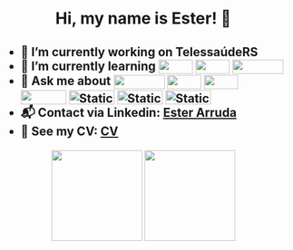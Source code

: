 <h1>
  <p align='center'> 
   Hi, my name is Ester! 👋 
  </p>
</h1>
<h2>
  <ul>
    <li>🔭 I’m currently working on TelessaúdeRS</li>
    <li>
      🌱 I’m currently learning 
        <img align="center" height="25" width="60" src="https://img.shields.io/badge/REACT-2B303B?style=for-the-badge&logo=react&logoColor=149ECA">
        <img align="center" height="25" width="60" src="https://img.shields.io/badge/JAVA-C74634?style=for-the-badge">
        <img align="center" height="25" width="90" src="https://img.shields.io/badge/SPRINGBOOT-6DB33F?style=for-the-badge&logo=springboot&logoColor=white">
    </li>
    <li>
      💬 Ask me about 
      <img align="center" height="25" width="90" src="https://img.shields.io/badge/JavaScript-F7DF1E?style=for-the-badge&logo=javascript&logoColor=black">  
      <img align="center" height="25" width="60" src="https://img.shields.io/badge/HTML5-E34F26?style=for-the-badge&logo=html5&logoColor=white">
      <img align="center" height="25" width="60" src="https://img.shields.io/badge/CSS3-1572B6?style=for-the-badge&logo=css3&logoColor=white"> 
      <img align="center" height="25" width="80" src="https://img.shields.io/badge/CYPRESS-2B303B?style=for-the-badge&logo=cypress&logoColor=A3E7CB">
      <img align="center" height="25" width="80" alt="Static Badge" src="https://img.shields.io/badge/Python-black?style=for-the-badge&logo=Python">
      <img align="center" height="25" width="80" alt="Static Badge" src="https://img.shields.io/badge/JQuery-rgb(7%2C%20105%2C%20173)?style=for-the-badge&logo=JQuery">
      <img align="center" height="25" width="80" alt="Static Badge" src="https://img.shields.io/badge/Django-rgb(12%2C%2075%2C%2051)?style=for-the-badge&logo=Django">
    </li>
    <li>
      📬 Contact via Linkedin: 
      <a href='https://www.linkedin.com/in/ester-arruda-lemes'>Ester Arruda</a>
    </li>
    <li>
      📃 See my CV: 
      <a href='https://ester-arruda.github.io/Curriculo/' target="_blank">CV</a>
    </li>
  </ul>
</h2>
<div align="center">
  <img height="160em" src="https://github-readme-stats.vercel.app/api?username=Ester-Arruda&show_icons=true&theme=dark">
  <img height="160em" src="https://github-readme-stats.vercel.app/api/top-langs/?username=Ester-Arruda&layout=compact&langs_count=7&theme=dark"/>
</div>
